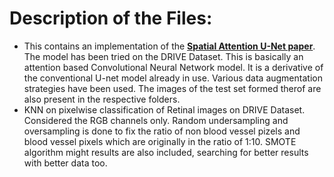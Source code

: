 # Description of the Files:
* This contains an implementation of the [**Spatial Attention U-Net paper**](https://arxiv.org/ftp/arxiv/papers/2004/2004.03696.pdf). The model has been tried on the DRIVE Dataset. This is basically an attention based Convolutional Neural Network model. It is a derivative of the conventional U-net model already in use. Various data augmentation strategies have been used. The images of the test set formed therof are also present in the respective folders. 
* KNN on pixelwise classification of Retinal images on DRIVE Dataset. Considered the RGB channels only. Random undersampling and oversampling is done to fix the ratio of non blood vessel pizels and blood vessel pixels which are originally in the ratio of 1:10. SMOTE algorithm might results are also included, searching for better results with better data too.
